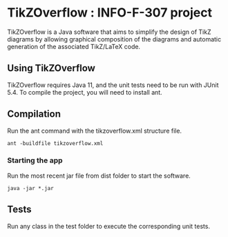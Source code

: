 # TikZOverflow : INFO-F-307 project

TikZOverflow is a Java software that aims to simplify the design of TikZ diagrams
by allowing graphical composition of the diagrams and automatic generation of the associated
TikZ/LaTeX code.

## Using TikZOverflow

TikZOverflow requires Java 11, and the unit tests need to be run with JUnit 5.4.
To compile the project, you will need to install ant.

## Compilation
Run the ant command with the tikzoverflow.xml structure file.
```
ant -buildfile tikzoverflow.xml
```

### Starting the app

Run the most recent jar file from dist folder to start the software.
```
java -jar *.jar
```
<!--
## Configuration
## Serveur 

TO DO: Informations sur la configuration du serveur

## Client

TO DO: Informations sur la configuration du client
-->
## Tests

Run any class in the test folder to execute the corresponding unit tests.

<!--
# Misc

## Développement

## Screenshot

## License
-->